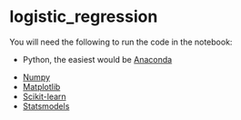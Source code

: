# logistic_regression

You will need the following to run the code in the notebook:
  * Python, the easiest would be [Anaconda](https://www.anaconda.com/)
   - [Numpy](https://anaconda.org/anaconda/numpy)
   - [Matplotlib](https://anaconda.org/conda-forge/matplotlib)
   - [Scikit-learn](http://scikit-learn.org/stable/install.html)
   - [Statsmodels](https://anaconda.org/anaconda/statsmodels)
   
